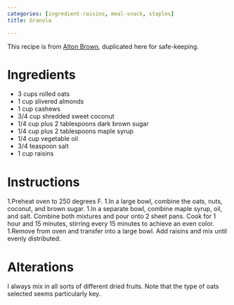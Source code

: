 ```yaml
---
categories: [ingredient-raisins, meal-snack, staples]
title: Granola

---
```

This recipe is from [Alton Brown](http://www.foodnetwork.com/food/recipes/recipe/0,,FOOD_9936_17135,00.html), duplicated here for safe-keeping.

# Ingredients

* 3 cups rolled oats 
* 1 cup slivered almonds 
* 1 cup cashews 
* 3/4 cup shredded sweet coconut 
* 1/4 cup plus 2 tablespoons dark brown sugar 
* 1/4 cup plus 2 tablespoons maple syrup 
* 1/4 cup vegetable oil 
* 3/4 teaspoon salt 
* 1 cup raisins

# Instructions

 1.Preheat oven to 250 degrees F. 
 1.In a large bowl, combine the oats, nuts, coconut, and brown sugar. 
 1.In a separate bowl, combine maple syrup, oil, and salt. Combine both mixtures and pour onto 2 sheet pans. Cook for 1 hour and 15 minutes, stirring every 15 minutes to achieve an even color. 
 1.Remove from oven and transfer into a large bowl. Add raisins and mix until evenly distributed.

# Alterations

I always mix in all sorts of different dried fruits.  Note that the type of oats selected seems particularly key.

